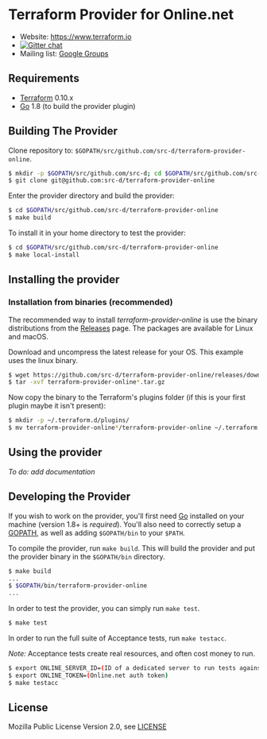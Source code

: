 Terraform Provider for Online.net
=================================

- Website: https://www.terraform.io
- [![Gitter chat](https://badges.gitter.im/hashicorp-terraform/Lobby.png)](https://gitter.im/hashicorp-terraform/Lobby)
- Mailing list: [Google Groups](http://groups.google.com/group/terraform-tool)

Requirements
------------

-	[Terraform](https://www.terraform.io/downloads.html) 0.10.x
-	[Go](https://golang.org/doc/install) 1.8 (to build the provider plugin)

Building The Provider
---------------------

Clone repository to: `$GOPATH/src/github.com/src-d/terraform-provider-online`.

```sh
$ mkdir -p $GOPATH/src/github.com/src-d; cd $GOPATH/src/github.com/src-d
$ git clone git@github.com:src-d/terraform-provider-online
```

Enter the provider directory and build the provider:

```sh
$ cd $GOPATH/src/github.com/src-d/terraform-provider-online
$ make build
```

To install it in your home directory to test the provider:

```sh
$ cd $GOPATH/src/github.com/src-d/terraform-provider-online
$ make local-install
```

Installing the provider
-----------------------

### Installation from binaries (recommended)

The recommended way to install *terraform-provider-online* is use the binary
distributions from the [Releases](https://github.com/src-d/terraform-provider-online/releases) page. The packages are available for Linux and macOS.

Download and uncompress the latest release for your OS. This example uses the linux binary.

```sh
$ wget https://github.com/src-d/terraform-provider-online/releases/download/v0.1.0/terraform-provider-online_v0.1.0_linux_amd64.tar.gz
$ tar -xvf terraform-provider-online*.tar.gz
```

Now copy the binary to the Terraform's plugins folder (if this is your first plugin maybe it isn't present):

```sh
$ mkdir -p ~/.terraform.d/plugins/
$ mv terraform-provider-online*/terraform-provider-online ~/.terraform.d/plugins/
```

Using the provider
------------------

*To do: add documentation*

Developing the Provider
-----------------------

If you wish to work on the provider, you'll first need [Go](http://www.golang.org) installed on your machine (version 1.8+ is *required*). You'll also need to correctly setup a [GOPATH](http://golang.org/doc/code.html#GOPATH), as well as adding `$GOPATH/bin` to your `$PATH`.

To compile the provider, run `make build`. This will build the provider and put the provider binary in the `$GOPATH/bin` directory.

```sh
$ make build
...
$ $GOPATH/bin/terraform-provider-online
...
```

In order to test the provider, you can simply run `make test`.

```sh
$ make test
```

In order to run the full suite of Acceptance tests, run `make testacc`.

*Note:* Acceptance tests create real resources, and often cost money to run.

```sh
$ export ONLINE_SERVER_ID=(ID of a dedicated server to run tests against)
$ export ONLINE_TOKEN=(Online.net auth token)
$ make testacc
```

## License

Mozilla Public License Version 2.0, see [LICENSE](/LICENSE)

